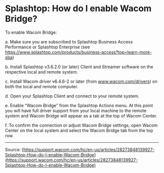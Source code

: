 # Splashtop: How do I enable Wacom Bridge?

To enable Wacom Bridge:


a. Make sure you are subscribed to Splashtop Business Access Performance or Splashtop Enterprise (see https://www.splashtop.com/products/business-access?top=learn-more-sba)


b. Install Splashtop v3.6.2.0 (or later) Client and Streamer software on the respective local and remote system.


c. Install Wacom driver v6.4.6-2 or later (from www.wacom.com/drivers) on both the local and remote computer.


d. Open your Splashtop Client and connect to your remote system.


e. Enable “Wacom Bridge” from the Splashtop Actions menu. At this point you will have full driver support from your local machine to the remote system and Wacom Bridge will appear as a tab at the top of Wacom Center.


f. To confirm the connection or adjust Wacom Bridge settings, open Wacom Center on the local system and select the Wacom Bridge tab from the top row.

---
Source: [https://support.wacom.com/hc/en-us/articles/28273848139927-Splashtop-How-do-I-enable-Wacom-Bridge](https://support.wacom.com/hc/en-us/articles/28273848139927-Splashtop-How-do-I-enable-Wacom-Bridge)
